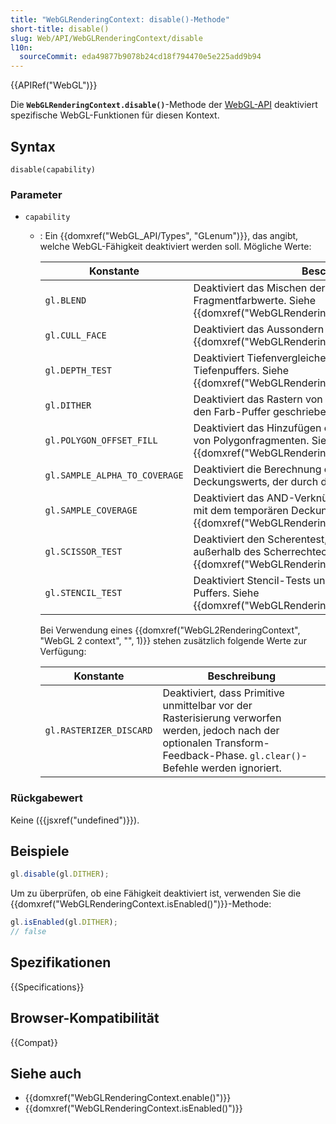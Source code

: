 ```yaml
---
title: "WebGLRenderingContext: disable()-Methode"
short-title: disable()
slug: Web/API/WebGLRenderingContext/disable
l10n:
  sourceCommit: eda49877b9078b24cd18f794470e5e225add9b94
---
```


{{APIRef("WebGL")}}

Die **`WebGLRenderingContext.disable()`**-Methode der [WebGL-API](/de/docs/Web/API/WebGL_API) deaktiviert spezifische WebGL-Funktionen für diesen Kontext.

## Syntax

```js-nolint
disable(capability)
```

### Parameter

- `capability`

  - : Ein {{domxref("WebGL_API/Types", "GLenum")}}, das angibt, welche WebGL-Fähigkeit deaktiviert werden soll. Mögliche Werte:

    | Konstante                    | Beschreibung                                                                                                                                         |
    | ---------------------------- | --------------------------------------------------------------------------------------------------------------------------------------------------- |
    | `gl.BLEND`                   | Deaktiviert das Mischen der berechneten Fragmentfarbwerte. Siehe {{domxref("WebGLRenderingContext.blendFunc()")}}.                                   |
    | `gl.CULL_FACE`               | Deaktiviert das Aussondern von Polygonen. Siehe {{domxref("WebGLRenderingContext.cullFace()")}}.                                                     |
    | `gl.DEPTH_TEST`              | Deaktiviert Tiefenvergleiche und Aktualisierungen des Tiefenpuffers. Siehe {{domxref("WebGLRenderingContext.depthFunc()")}}.                         |
    | `gl.DITHER`                  | Deaktiviert das Rastern von Farbkomponenten, bevor sie in den Farb-Puffer geschrieben werden.                                                        |
    | `gl.POLYGON_OFFSET_FILL`     | Deaktiviert das Hinzufügen eines Offsets zu Tiefenwerten von Polygonfragmenten. Siehe {{domxref("WebGLRenderingContext.polygonOffset()")}}.          |
    | `gl.SAMPLE_ALPHA_TO_COVERAGE`| Deaktiviert die Berechnung eines temporären Deckungswerts, der durch den Alphawert bestimmt wird.                                                   |
    | `gl.SAMPLE_COVERAGE`         | Deaktiviert das AND-Verknüpfen der Fragmentabdeckung mit dem temporären Deckungswert. Siehe {{domxref("WebGLRenderingContext.sampleCoverage()")}}.   |
    | `gl.SCISSOR_TEST`            | Deaktiviert den Scherentest, der Fragmente verwirft, die außerhalb des Scherrechtecks liegen. Siehe {{domxref("WebGLRenderingContext.scissor()")}}.  |
    | `gl.STENCIL_TEST`            | Deaktiviert Stencil-Tests und Aktualisierungen des Stencil-Puffers. Siehe {{domxref("WebGLRenderingContext.stencilFunc()")}}.                        |

    Bei Verwendung eines {{domxref("WebGL2RenderingContext", "WebGL 2 context", "", 1)}} stehen zusätzlich folgende Werte zur Verfügung:

    | Konstante               | Beschreibung                                                                                                                                                                  |
    | ----------------------- | -------------------------------------------------------------------------------------------------------------------------------------------------------------------------- |
    | `gl.RASTERIZER_DISCARD` | Deaktiviert, dass Primitive unmittelbar vor der Rasterisierung verworfen werden, jedoch nach der optionalen Transform-Feedback-Phase. `gl.clear()`-Befehle werden ignoriert. |

### Rückgabewert

Keine ({{jsxref("undefined")}}).

## Beispiele

```js
gl.disable(gl.DITHER);
```

Um zu überprüfen, ob eine Fähigkeit deaktiviert ist, verwenden Sie die
{{domxref("WebGLRenderingContext.isEnabled()")}}-Methode:

```js
gl.isEnabled(gl.DITHER);
// false
```

## Spezifikationen

{{Specifications}}

## Browser-Kompatibilität

{{Compat}}

## Siehe auch

- {{domxref("WebGLRenderingContext.enable()")}}
- {{domxref("WebGLRenderingContext.isEnabled()")}}
